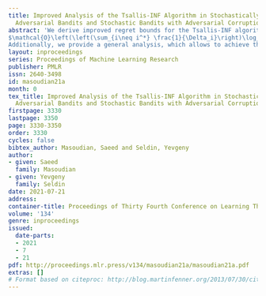 ```yaml
---
title: Improved Analysis of the Tsallis-INF Algorithm in Stochastically Constrained
  Adversarial Bandits and Stochastic Bandits with Adversarial Corruptions
abstract: 'We derive improved regret bounds for the Tsallis-INF algorithm of Zimmert and Seldin (2021). We show that in adversarial regimes with a $(\Delta,C,T)$ self-bounding constraint the algorithm achieves 
$\mathcal{O}\left(\left(\sum_{i\neq i^*} \frac{1}{\Delta_i}\right)\log_+\left(\frac{(K-1)T}{\left(\sum_{i\neq i^*} \frac{1}{\Delta_i}\right)^2}\right)+\sqrt{C\left(\sum_{i\neq i^*}\frac{1}{\Delta_i}\right)\log_+\left(\frac{(K-1)T}{C\sum_{i\neq i^*}\frac{1}{\Delta_i}}\right)}\right)$ regret bound, where  $T$ is the time horizon, $K$ is the number of arms, $\Delta_i$ are the suboptimality gaps, $i^*$ is the best arm, $C$ is the corruption magnitude, and $\log_+(x) = \max\left(1,\log x\right)$. The regime includes stochastic bandits, stochastically constrained adversarial bandits, and stochastic bandits with adversarial corruptions as special cases. 
Additionally, we provide a general analysis, which allows to achieve the same kind of improvement for generalizations of Tsallis-INF to other settings beyond multiarmed bandits.'
layout: inproceedings
series: Proceedings of Machine Learning Research
publisher: PMLR
issn: 2640-3498
id: masoudian21a
month: 0
tex_title: Improved Analysis of the Tsallis-INF Algorithm in Stochastically Constrained
  Adversarial Bandits and Stochastic Bandits with Adversarial Corruptions
firstpage: 3330
lastpage: 3350
page: 3330-3350
order: 3330
cycles: false
bibtex_author: Masoudian, Saeed and Seldin, Yevgeny
author:
- given: Saeed
  family: Masoudian
- given: Yevgeny
  family: Seldin
date: 2021-07-21
address:
container-title: Proceedings of Thirty Fourth Conference on Learning Theory
volume: '134'
genre: inproceedings
issued:
  date-parts:
  - 2021
  - 7
  - 21
pdf: http://proceedings.mlr.press/v134/masoudian21a/masoudian21a.pdf
extras: []
# Format based on citeproc: http://blog.martinfenner.org/2013/07/30/citeproc-yaml-for-bibliographies/
---
```

